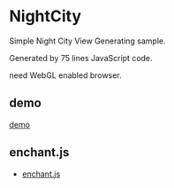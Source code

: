 NightCity
==========
<!--
<img src="https://dl.dropboxusercontent.com/u/56132927/webdev/billdings/nightCity.png">
-->

Simple Night City View Generating sample.

Generated by 75 lines JavaScript code.

need WebGL enabled browser.


demo
--------
[demo](http://9leap.net/games/4353)

enchant.js
--------
- [enchant.js](http://github.com/wise9/enchant.js/)

